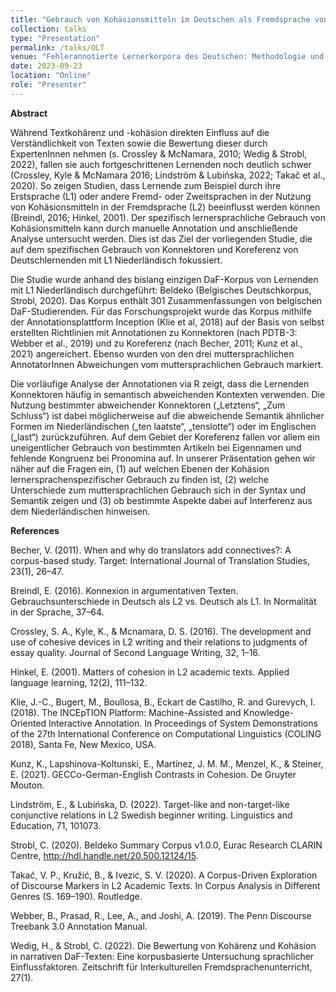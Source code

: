 ```yaml
---
title: "Gebrauch von Kohäsionsmitteln im Deutschen als Fremdsprache von niederländischen Lernenden: Konnektoren und Koreferenz im Beldeko-Korpus"
collection: talks
type: "Presentation"
permalink: /talks/OLT
venue: "Fehlerannotierte Lernerkorpora des Deutschen: Methodologie und Empirie"
date: 2023-09-23
location: "Online"
role: "Presenter"
---
```

 

**Abstract**

Während Textkohärenz und -kohäsion direkten Einfluss auf die Verständlichkeit von Texten sowie die Bewertung dieser durch ExpertenInnen nehmen (s. Crossley & McNamara, 2010; Wedig & Strobl, 2022), fallen sie auch fortgeschrittenen Lernenden noch deutlich schwer (Crossley, Kyle & McNamara 2016; Lindström & Lubińska, 2022; Takač et al., 2020). So zeigen Studien, dass Lernende zum Beispiel durch ihre Erstsprache (L1) oder andere Fremd- oder Zweitsprachen in der Nutzung von Kohäsionsmitteln in der Fremdsprache (L2) beeinflusst werden können (Breindl, 2016; Hinkel, 2001). Der spezifisch lernersprachliche Gebrauch von Kohäsionsmitteln kann durch manuelle Annotation und anschließende Analyse untersucht werden. Dies ist das Ziel der vorliegenden Studie, die auf dem spezifischen Gebrauch von Konnektoren und Koreferenz von Deutschlernenden mit L1 Niederländisch fokussiert.

Die Studie wurde anhand des bislang einzigen DaF-Korpus von Lernenden mit L1 Niederländisch durchgeführt: Beldeko (Belgisches Deutschkorpus, Strobl, 2020). Das Korpus enthält 301 Zusammenfassungen von belgischen DaF-Studierenden. Für das Forschungsprojekt wurde das Korpus mithilfe der Annotationsplattform Inception (Klie et al, 2018) auf der Basis von selbst erstellten Richtlinien mit Annotationen zu Konnektoren (nach PDTB-3: Webber et al., 2019) und zu Koreferenz (nach Becher, 2011; Kunz et al., 2021) angereichert. Ebenso wurden von den drei muttersprachlichen AnnotatorInnen Abweichungen vom muttersprachlichen Gebrauch markiert.

Die vorläufige Analyse der Annotationen via R zeigt, dass die Lernenden Konnektoren häufig in semantisch abweichenden Kontexten verwenden. Die Nutzung bestimmter abweichender Konnektoren („Letztens“, „Zum Schluss“) ist dabei möglicherweise auf die abweichende Semantik ähnlicher Formen im Niederländischen („ten laatste“, „tenslotte“) oder im Englischen („last“) zurückzuführen. Auf dem Gebiet der Koreferenz fallen vor allem ein uneigentlicher Gebrauch von bestimmten Artikeln bei Eigennamen und fehlende Kongruenz bei Pronomina auf. In unserer Präsentation gehen wir näher auf die Fragen ein, (1) auf welchen Ebenen der Kohäsion lernersprachenspezifischer Gebrauch zu finden ist, (2) welche Unterschiede zum muttersprachlichen Gebrauch sich in der Syntax und Semantik zeigen und (3) ob bestimmte Aspekte dabei auf Interferenz aus dem Niederländischen hinweisen.

**References**

Becher, V. (2011). When and why do translators add connectives?: A corpus-based study. Target: International Journal of Translation Studies, 23(1), 26–47.

Breindl, E. (2016). Konnexion in argumentativen Texten. Gebrauchsunterschiede in Deutsch als L2 vs. Deutsch als L1. In Normalität in der Sprache, 37–64.

Crossley, S. A., Kyle, K., & Mcnamara, D. S. (2016). The development and use of cohesive devices in L2 writing and their relations to judgments of essay quality. Journal of Second Language Writing, 32, 1–16.

Hinkel, E. (2001). Matters of cohesion in L2 academic texts. Applied language learning, 12(2), 111–132.

Klie, J.-C., Bugert, M., Boullosa, B., Eckart de Castilho, R. and Gurevych, I. (2018). The INCEpTION Platform: Machine-Assisted and Knowledge-Oriented Interactive Annotation. In Proceedings of System Demonstrations of the 27th International Conference on Computational Linguistics (COLING 2018), Santa Fe, New Mexico, USA.

Kunz, K., Lapshinova-Koltunski, E., Martínez, J. M. M., Menzel, K., & Steiner, E. (2021). GECCo-German-English Contrasts in Cohesion. De Gruyter Mouton.

Lindström, E., & Lubińska, D. (2022). Target-like and non-target-like conjunctive relations in L2 Swedish beginner writing. Linguistics and Education, 71, 101073.

Strobl, C. (2020). Beldeko Summary Corpus v1.0.0, Eurac Research CLARIN Centre, http://hdl.handle.net/20.500.12124/15.

Takač, V. P., Kružić, B., & Ivezić, S. V. (2020). A Corpus-Driven Exploration of Discourse Markers in L2 Academic Texts. In Corpus Analysis in Different Genres (S. 169–190). Routledge.

Webber, B., Prasad, R., Lee, A., and Joshi, A. (2019). The Penn Discourse Treebank 3.0 Annotation Manual.

Wedig, H., & Strobl, C. (2022). Die Bewertung von Kohärenz und Kohäsion in narrativen DaF-Texten: Eine korpusbasierte Untersuchung sprachlicher Einflussfaktoren. Zeitschrift für Interkulturellen Fremdsprachenunterricht, 27(1).